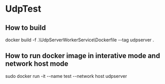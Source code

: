 # UdpTest


## How to build 

  docker build -f .\UdpServerWorkerService\Dockerfile --tag  udpserver .
  
## How to run docker image in interative mode and network host mode
  sudo docker run -it --name test --network host  udpserver
